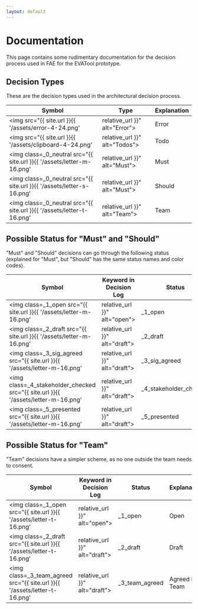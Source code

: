 ```yaml
---
layout: default
---
```


# Documentation

This page contains some rudimentary documentation for the decision process used in FAE for
the EVATool prototype.


## Decision Types

These are the decision types used in the architectural decision process.

| Symbol | Type | Explanation |
|-----|-----|-----|
| <img src="{{ site.url }}{{ '/assets/error-4-24.png' | relative_url }}" alt="Error"> | Error | There are __errors__ in the decision description; please fix immediately. |
| <img src="{{ site.url }}{{ '/assets/clipboard-4-24.png' | relative_url }}" alt="Todos"> | Todo | There are __todos__ in the decision; must be fixed before closing. |
| <img class=_0_neutral src="{{ site.url }}{{ '/assets/letter-m-16.png' | relative_url }}" alt="Must"> | Must | A decision (principle, solution, technology etc.) that is binding for **all** teams. Icon color indicates decision status (see tables below).  | 
| <img class=_0_neutral src="{{ site.url }}{{ '/assets/letter-s-16.png' | relative_url }}" alt="Must"> | Should | A decision that is a **recommendation** for all teams, e.g. a technology that seemingly works well; teams can still deviate if they have good reasons to do so. Deviations must be reasoned by a team decision (see below).  Icon color indicates decision status (see tables below).   | 
| <img class=_0_neutral src="{{ site.url }}{{ '/assets/letter-t-16.png' | relative_url }}" alt="Team"> | Team | Team decision; can be taken without consulting anyone outside the team.  Icon color indicates decision status (see tables below). | 



## Possible Status for "Must" and "Should"

"Must" and "Should" decisions can go through the following status (explained for "Must", but "Should" has the same
 status names and color codes).

| Symbol | Keyword in Decision Log | Status | Explanation |
|-----|-----|-----|-----|
| <img class=_1_open src="{{ site.url }}{{ '/assets/letter-m-16.png' | relative_url }}" alt="open"> | _1_open | Open | An open decision has been created, but no resolution is available yet | 
| <img class=_2_draft src="{{ site.url }}{{ '/assets/letter-m-16.png' | relative_url }}" alt="draft"> | _2_draft | Draft | A resolution is available and documented, but there has not yet been a discussion about it. | 
| <img class=_3_sig_agreed src="{{ site.url }}{{ '/assets/letter-m-16.png' | relative_url }}" alt="draft"> | _3_sig_agreed | Agreed in SIG | The resolution has been discussed and agreed upon in the SIG to which the decision belongs. | 
| <img class=_4_stakeholder_checked src="{{ site.url }}{{ '/assets/letter-m-16.png' | relative_url }}" alt="draft"> | _4_stakeholder_checked | Checked with Stakeholders | The resolution has been checked with the stakeholders (Prof. Bente, UID) for quality of reasoning and documentation, and possible side effects. There are no objections (otherwise the decision would go back to draft state). | 
| <img class=_5_presented src="{{ site.url }}{{ '/assets/letter-m-16.png' | relative_url }}" alt="draft"> | _5_presented | Presented to FAE Course | The resolution has been presented, explained, and discussed with the whole course (on a Friday meeting). There are no major objections (otherwise the decision would go back to draft state).  | 



## Possible Status for "Team"

"Team" decisions have a simpler scheme, as no one outside the team needs to consent.

| Symbol | Keyword in Decision Log | Status | Explanation |
|-----|-----|-----|-----|
| <img class=_1_open src="{{ site.url }}{{ '/assets/letter-t-16.png' | relative_url }}" alt="open"> | _1_open | Open | An open decision has been created, but no resolution is available yet | 
| <img class=_2_draft src="{{ site.url }}{{ '/assets/letter-t-16.png' | relative_url }}" alt="draft"> | _2_draft | Draft | A resolution is available and documented, but there has not yet been a discussion in the team about it. | 
| <img class=_3_team_agreed src="{{ site.url }}{{ '/assets/letter-t-16.png' | relative_url }}" alt="draft"> | _3_team_agreed | Agreed in Team | The resolution has been discussed and agreed upon in the team. |